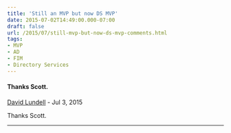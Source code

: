 ```yaml
---
title: 'Still an MVP but now DS MVP'
date: 2015-07-02T14:49:00.000-07:00
draft: false
url: /2015/07/still-mvp-but-now-ds-mvp-comments.html
tags: 
- MVP
- AD
- FIM
- Directory Services
---
```


#### Thanks Scott.
[David Lundell](https://www.blogger.com/profile/17202883653808140101 "noreply@blogger.com") - <time datetime="2015-07-22T20:05:34.444-07:00">Jul 3, 2015</time>

Thanks Scott.
<hr />
